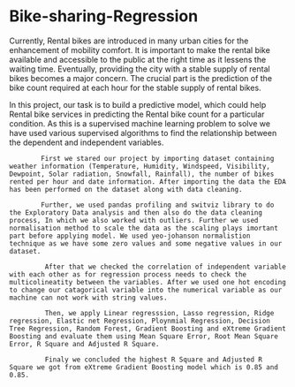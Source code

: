 # Bike-sharing-Regression
Currently, Rental bikes are introduced in many urban cities for the enhancement of mobility comfort. It is important to make the rental bike available and accessible to the public at the right time as it lessens the waiting time. Eventually, providing the city with a stable supply of rental bikes becomes a major concern. The crucial part is the prediction of the bike count required at each hour for the stable supply of rental bikes.

In this project, our task is to build a predictive model, which could help Rental bike services in predicting the Rental bike count for a particular condition. As this is a supervised machine learning problem to solve we have used various supervised algorithms to find the relationship between the dependent and independent variables.

            First we stared our project by importing dataset containing weather information (Temperature, Humidity, Windspeed, Visibility, Dewpoint, Solar radiation, Snowfall, Rainfall), the number of bikes rented per hour and date information. After importing the data the EDA has been performed on the dataset along with data cleaning.
            
            Further, we used pandas profiling and switviz library to do the Exploratory Data analysis and then also do the data cleaning process, In which we also worked with outliers. Further we used normalisation method to scale the data as the scaling plays imortant part before applying model. We used yeo-johanson normalistion technique as we have some zero values and some negative values in our dataset.
            
             After that we checked the correlation of independent variable with each other as for regression process needs to check the multicolineatity between the variables. After we used one hot encoding to change our catagorical variable into the numerical variable as our machine can not work with string values.
             
             Then, we apply Linear regresssion, Lasso regression, Ridge regression, Elastic net Regression, Ploynmial Regression, Decision Tree Regression, Random Forest, Gradient Boosting and eXtreme Gradient Boosting and evaluate them using Mean Square Error, Root Mean Square Error, R Square and Adjusted R Square.
             
             Finaly we concluded the highest R Square and Adjusted R Square we got from eXtreme Gradient Boosting model which is 0.85 and 0.85.
